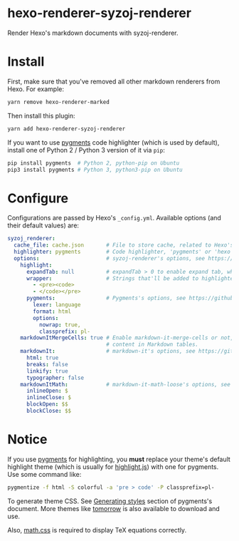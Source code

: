 # hexo-renderer-syzoj-renderer

Render Hexo's markdown documents with syzoj-renderer.

# Install

First, make sure that you've removed all other markdown renderers from Hexo. For example:

```bash
yarn remove hexo-renderer-marked
```

Then install this plugin:

```bash
yarn add hexo-renderer-syzoj-renderer
```

If you want to use [pygments](http://pygments.org) code highlighter (which is used by default), install one of Python 2 / Python 3 version of it via `pip`:

```bash
pip install pygments  # Python 2, python-pip on Ubuntu
pip3 install pygments # Python 3, python3-pip on Ubuntu
```

# Configure

Configurations are passed by Hexo's `_config.yml`. Available options (and their default values) are:

```yaml
syzoj_renderer:
  cache_file: cache.json       # File to store cache, related to Hexo's base directory.
  highlighter: pygments        # Code highlighter, 'pygments' or 'hexo', the later uses highlight.js.
  options:                     # syzoj-renderer's options, see https://github.com/syzoj/syzoj-renderer.
    highlight:
      expandTab: null          # expandTab > 0 to enable expand tab, which replaces one tab to that namy spaces.
      wrapper:                 # Strings that'll be added to highlighted code's beginning and ending.
        - <pre><code>
        - </code></pre>
      pygments:                # Pygments's options, see https://github.com/Menci/pygments-promise.
        lexer: language
        format: html
        options:
          nowrap: true,
          classprefix: pl-
    markdownItMergeCells: true # Enable markdown-it-merge-cells or not, which'll merge adjacent cells with same
                               # content in Markdown tables.
    markdownIt:                # markdown-it's options, see https://github.com/markdown-it/markdown-it.
      html: true
      breaks: false
      linkify: true
      typographer: false
    markdownItMath:            # markdown-it-math-loose's options, see https://github.com/Menci/markdown-it-math-loose.
      inlineOpen: $
      inlineClose: $
      blockOpen: $$
      blockClose: $$
```

# Notice

If you use [pygments](http://pygments.org) for highlighting, you **must** replace your theme's default highlight theme (which is usually for [highlight.js](https://highlightjs.org/)) with one for pygments. Use some command like:

```bash
pygmentize -f html -S colorful -a 'pre > code' -P classprefix=pl-
```

To generate theme CSS. See [Generating styles](http://pygments.org/docs/cmdline/#generating-styles) section of pygments's document. More themes like [tomorrow](https://github.com/mozmorris/tomorrow-pygments) is also available to download and use.

Also, [math.css](math.css) is required to display TeX equations correctly.
